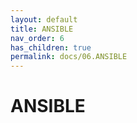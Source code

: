 ```yaml
---
layout: default
title: ANSIBLE
nav_order: 6
has_children: true
permalink: docs/06.ANSIBLE
---
```

# ANSIBLE
